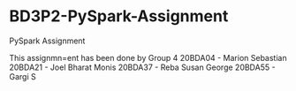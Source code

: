 # BD3P2-PySpark-Assignment
PySpark Assignment

This assignmn=ent has been done by Group 4
20BDA04 - Marion Sebastian
20BDA21 - Joel Bharat Monis
20BDA37 - Reba Susan George
20BDA55 - Gargi S

